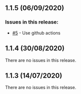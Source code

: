 ## 1.1.5 (06/09/2020) 


### Issues in this release:

* [#5](https://github.com/iamtomhewitt/home-dashboard-splitwise-manager/issues/5) - Use github actions



## 1.1.4 (30/08/2020) 


There are no issues in this release.


## 1.1.3 (14/07/2020) 


There are no issues in this release.